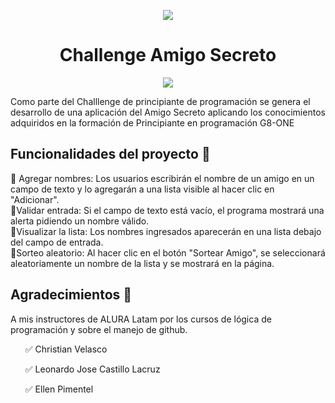 <p align="center">
<img src="https://github.com/user-attachments/assets/c0b61a67-f40a-42b1-b803-8d6e0e86fcfb">
</p>
<h1 align ="center"> Challenge Amigo Secreto </h1>
<p align="center">
   <img src="https://img.shields.io/badge/STATUS-EN%20DESAROLLO-green">
</p>

Como parte del Challlenge de principiante de programación se genera el desarrollo de una aplicación del Amigo Secreto aplicando los conocimientos adquiridos en la formación de Principiante en programación G8-ONE
<br>
<h2> Funcionalidades del proyecto 🔨</h2>
📌 Agregar nombres: Los usuarios escribirán el nombre de un amigo en un campo de texto y lo agregarán a una lista visible al hacer clic en "Adicionar".
<br>
📌Validar entrada: Si el campo de texto está vacío, el programa mostrará una alerta pidiendo un nombre válido.
<br>
📌Visualizar la lista: Los nombres ingresados aparecerán en una lista debajo del campo de entrada.
<br>
📌Sorteo aleatorio: Al hacer clic en el botón "Sortear Amigo", se seleccionará aleatoriamente un nombre de la lista y se mostrará en la página.
<br>
<h2 align ="left">Agradecimientos 🎁</h2>
A mis instructores de ALURA Latam por los cursos de lógica de programación y sobre el manejo de github.
  <ul>✅ Christian Velasco</ul>
  <ul>✅ Leonardo Jose Castillo Lacruz</ul>
  <ul>✅ Ellen Pimentel</ul>
